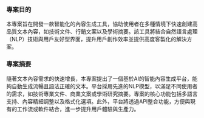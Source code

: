 ### 專案目的
本專案旨在開發一款智能化的內容生成工具，協助使用者在多種情境下快速創建高品質文本內容，如技術文件、行銷文案以及學術摘要。該工具將結合自然語言處理（NLP）技術與用戶友好型界面，提升用戶創作效率並提供高度客製化的解決方案。

### 專案摘要
隨著文本內容需求的快速增長，本專案提出了一個基於AI的智能內容生成平台，能夠自動生成流暢且語法正確的文本。平台採用先進的NLP模型，以滿足不同使用者的需求，如技術專業文件、商業文案或學術研究摘要。專案的核心功能包括多語言支持、內容精細調整以及格式化選項。此外，平台將透過API整合功能，方便與現有的工作流或軟件結合，進一步提升用戶體驗與生產力。
